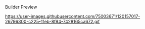 Builder Preview

https://user-images.githubusercontent.com/75003671/120157017-26796300-c225-11eb-8f84-7428165ca672.gif

